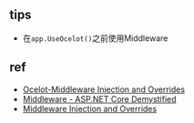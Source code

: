 

## tips
+ 在`app.UseOcelot()`之前使用Middleware

## ref
+ [Ocelot-Middleware Injection and Overrides](https://ocelot.readthedocs.io/en/latest/features/middlewareinjection.html)
+ [Middleware - ASP.NET Core Demystified](https://exceptionnotfound.net/asp-net-core-demystified-middleware/)
+ [Middleware Injection and Overrides](https://ocelot.readthedocs.io/en/latest/features/middlewareinjection.html)